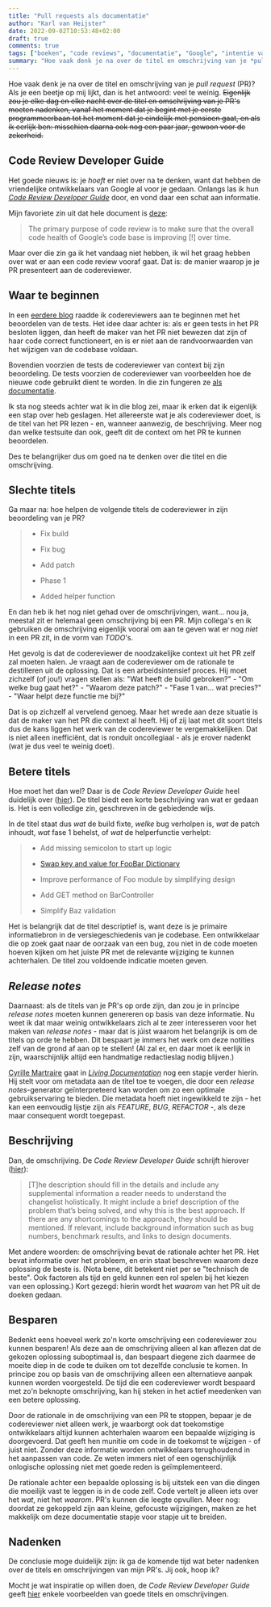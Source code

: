 ```yaml
---
title: "Pull requests als documentatie"
author: "Karl van Heijster"
date: 2022-09-02T10:53:48+02:00
draft: true
comments: true
tags: ["boeken", "code reviews", "documentatie", "Google", "intentie van code", "naamgeving", "productiviteit", "pull requests", "samenwerking"]
summary: "Hoe vaak denk je na over de titel en omschrijving van je *pull request*? Als je een beetje op mij lijkt, dan is het antwoord: veel te weinig. Het goede nieuws is: je *hoeft* er niet over na te denken, want dat hebben de vriendelijke ontwikkelaars van Google al voor je gedaan. Onlangs las ik hun *Code Review Developer Guide* door, en vond daar een schat aan informatie."
---
```


Hoe vaak denk je na over de titel en omschrijving van je *pull request* (PR)? Als je een beetje op mij lijkt, dan is het antwoord: veel te weinig. ~~Eigenlijk zou je elke dag en elke nacht over de titel en omschrijving van je PR's moeten nadenken, vanaf het moment dat je begint met je eerste programmeerbaan tot het moment dat je eindelijk met pensioen gaat, en als ik eerlijk ben: misschien daarna ook nog een paar jaar, gewoon voor de zekerheid.~~


## Code Review Developer Guide


Het goede nieuws is: je *hoeft* er niet over na te denken, want dat hebben de vriendelijke ontwikkelaars van Google al voor je gedaan. Onlangs las ik hun [*Code Review Developer Guide*](https://google.github.io/eng-practices/review/) door, en vond daar een schat aan informatie.


Mijn favoriete zin uit dat hele document is [deze](https://google.github.io/eng-practices/review/reviewer/standard.html):


> The primary purpose of code review is to make sure that the overall code health of Google’s code base is improving [!] over time.


Maar over die zin ga ik het vandaag niet hebben, ik wil het graag hebben over wat er aan een code review vooraf gaat. Dat is: de manier waarop je je PR presenteert aan de codereviewer.


## Waar te beginnen


In een [eerdere blog](/blog/22/09/test-driven-code-reviews/) raadde ik codereviewers aan te beginnen met het beoordelen van de tests. Het idee daar achter is: als er geen tests in het PR besloten liggen, dan heeft de maker van het PR niet bewezen dat zijn of haar code correct functioneert, en is er niet aan de randvoorwaarden van het wijzigen van de codebase voldaan. 


Bovendien voorzien de tests de codereviewer van context bij zijn beoordeling. De tests voorzien de codereviewer van voorbeelden hoe de nieuwe code gebruikt dient te worden. In die zin fungeren ze [als documentatie](/blog/22/09/tests-als-documentatie/).


Ik sta nog steeds achter wat ik in die blog zei, maar ik erken dat ik eigenlijk een stap over heb geslagen. Het allereerste wat je als codereviewer doet, is de titel van het PR lezen - en, wanneer aanwezig, de beschrijving. Meer nog dan welke testsuite dan ook, geeft dit de context om het PR te kunnen beoordelen.


Des te belangrijker dus om goed na te denken over die titel en die omschrijving.


## Slechte titels


Ga maar na: hoe helpen de volgende titels de codereviewer in zijn beoordeling van je PR?


> - Fix build
>
> - Fix bug
>
> - Add patch
>
> - Phase 1
>
> - Added helper function


En dan heb ik het nog niet gehad over de omschrijvingen, want... nou ja, meestal zit er helemaal geen omschrijving bij een PR. Mijn collega's en ik gebruiken de omschrijving eigenlijk vooral om aan te geven wat er nog *niet* in een PR zit, in de vorm van *TODO*'s.


Het gevolg is dat de codereviewer de noodzakelijke context uit het PR zelf zal moeten halen. Je vraagt aan de codereviewer om de rationale te destilleren uit de oplossing. Dat is een arbeidsintensief proces. Hij moet zichzelf (of jou!) vragen stellen als: "Wat heeft de build gebroken?" - "Om welke bug gaat het?" - "Waarom deze patch?" - "Fase 1 van... wat precies?" - "Waar helpt deze functie me bij?"


Dat is op zichzelf al vervelend genoeg. Maar het wrede aan deze situatie is dat de maker van het PR die context al heeft. Hij of zij laat met dit soort titels dus de kans liggen het werk van de codereviewer te vergemakkelijken. Dat is niet alleen inefficiënt, dat is ronduit oncollegiaal - als je erover nadenkt (wat je dus veel te weinig doet).


## Betere titels


Hoe moet het dan wel? Daar is de *Code Review Developer Guide* heel duidelijk over ([hier](https://google.github.io/eng-practices/review/developer/cl-descriptions.html#firstline)). De titel biedt een korte beschrijving van wat er gedaan is. Het is een volledige zin, geschreven in de gebiedende wijs.


In de titel staat dus *wat* de build fixte, *welke* bug verholpen is, *wat* de patch inhoudt, *wat* fase 1 behelst, of *wat* de helperfunctie verhelpt:


> - Add missing semicolon to start up logic
>
> - [Swap key and value for FooBar Dictionary](/blog/22/10/identifiers-zijn-ook-objecten/)
>
> - Improve performance of Foo module by simplifying design
> 
> - Add GET method on BarController
>
> - Simplify Baz validation


Het is belangrijk dat de titel descriptief is, want deze is je primaire informatiebron in de versiegeschiedenis van je codebase. Een ontwikkelaar die op zoek gaat naar de oorzaak van een bug, zou niet in de code moeten hoeven kijken om het juiste PR met de relevante wijziging te kunnen achterhalen. De titel zou voldoende indicatie moeten geven.


## *Release notes*


Daarnaast: als de titels van je PR's op orde zijn, dan zou je in principe *release notes* moeten kunnen genereren op basis van deze informatie. Nu weet ik dat maar weinig ontwikkelaars zich al te zeer interesseren voor het maken van *release notes* - maar dat is júist waarom het belangrijk is om de titels op orde te hebben. Dit bespaart je immers het werk om deze notities zelf van de grond af aan op te stellen! (Al zal er, en daar moet ik eerlijk in zijn, waarschijnlijk altijd een handmatige redactieslag nodig blijven.)


[Cyrille Martraire](http://cyrille.martraire.com/) gaat in [*Living Documentation*](https://www.oreilly.com/library/view/living-documentation-continuous/9780134689418/) nog een stapje verder hierin. Hij stelt voor om metadata aan de titel toe te voegen, die door een *release notes*-generator geïnterpreteerd kan worden om zo een optimale gebruikservaring te bieden. Die metadata hoeft niet ingewikkeld te zijn - het kan een eenvoudig lijstje zijn als *FEATURE*, *BUG*, *REFACTOR* -, als deze maar consequent wordt toegepast. 


## Beschrijving


Dan, de omschrijving. De *Code Review Developer Guide* schrijft hierover ([hier](https://google.github.io/eng-practices/review/developer/cl-descriptions.html#informative)):


> [T]he description should fill in the details and include any supplemental information a reader needs to understand the changelist holistically. It might include a brief description of the problem that’s being solved, and why this is the best approach. If there are any shortcomings to the approach, they should be mentioned. If relevant, include background information such as bug numbers, benchmark results, and links to design documents.


Met andere woorden: de omschrijving bevat de rationale achter het PR. Het bevat informatie over het probleem, en erin staat beschreven waarom deze oplossing de beste is. (Nota bene, dit betekent niet per se "technisch de beste". Ook factoren als tijd en geld kunnen een rol spelen bij het kiezen van een oplossing.) Kort gezegd: hierin wordt het *waarom* van het PR uit de doeken gedaan.


## Besparen


Bedenkt eens hoeveel werk zo'n korte omschrijving een codereviewer zou kunnen besparen! Als deze aan de omschrijving alleen al kan aflezen dat de gekozen oplossing suboptimaal is, dan bespaart diegene zich daarmee de moeite diep in de code te duiken om tot dezelfde conclusie te komen. In principe zou op basis van de omschrijving alleen een alternatieve aanpak kunnen worden voorgesteld. De tijd die een codereviewer wordt bespaard met zo'n beknopte omschrijving, kan hij steken in het actief meedenken van een betere oplossing.


Door de rationale in de omschrijving van een PR te stoppen, bepaar je de codereviewer niet alleen werk, je waarborgt ook dat toekomstige ontwikkelaars altijd kunnen achterhalen waarom een bepaalde wijziging is doorgevoerd. Dat geeft hen munitie om code in de toekomst te wijzigen - of juist niet. Zonder deze informatie worden ontwikkelaars terughoudend in het aanpassen van code. Ze weten immers niet of een ogenschijnlijk onlogische oplossing niet met goede reden is geïmplementeerd.


De rationale achter een bepaalde oplossing is bij uitstek een van die dingen die moeilijk vast te leggen is in de code zelf. Code vertelt je alleen iets over het *wat*, niet het *waarom*. PR's kunnen die leegte opvullen. Meer nog: doordat ze gekoppeld zijn aan kleine, gefocuste wijzigingen, maken ze het makkelijk om deze documentatie stapje voor stapje uit te breiden.


## Nadenken


De conclusie moge duidelijk zijn: ik ga de komende tijd wat beter nadenken over de titels en omschrijvingen van mijn PR's. Jij ook, hoop ik?


Mocht je wat inspiratie op willen doen, de *Code Review Developer Guide* geeft [hier](https://google.github.io/eng-practices/review/developer/cl-descriptions.html#good) enkele voorbeelden van goede titels en omschrijvingen.
